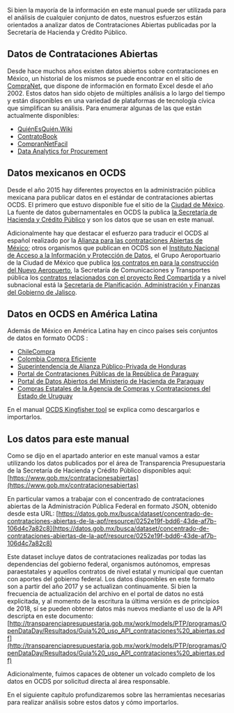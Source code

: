 Si bien la mayoría de la información en este manual puede ser utilizada para el análisis de cualquier conjunto de datos, nuestros esfuerzos  están orientados a analizar datos de Contrataciones Abiertas publicadas por la Secretaría de Hacienda y Crédito Público.

## Datos de Contrataciones Abiertas
Desde hace muchos años existen datos abiertos sobre contrataciones en México, un historial de los mismos se puede encontrar en el sitio de [CompraNet](http://compranet.funcionpublica.gob.mx/), que dispone de información en formato Excel desde el año 2002. Estos datos han sido objeto de múltiples análisis a lo largo del tiempo y están disponibles en una variedad de plataformas de tecnología cívica que simplifican su análisis. Para enumerar algunas de las que están actualmente disponibles:
* [QuiénEsQuién.Wiki](https://www.quienesquien.wiki)
* [ContratoBook](http://contratobook.org/#/contratos)
* [CompranNetFacil](http://compranetfacil.com/)
* [Data Analytics for Procurement](http://mexico.procurement-analytics.org/#/analysis/summary)

## Datos mexicanos en OCDS
Desde el año 2015 hay diferentes proyectos en la administración pública mexicana para publicar datos en el estándar de contrataciones abiertas OCDS. El primero que estuvo disponible fue el sitio de la [Ciudad de México](http://www.contratosabiertos.cdmx.gob.mx/contratos). La fuente de datos gubernamentales en OCDS la publica [la Secretaría de Hacienda y Crédito Público](https://www.gob.mx/contratacionesabiertas/home) y son los datos que se usan en este manual. 

Adicionalmente hay que destacar el esfuerzo para traducir el OCDS al español realizado por la [Alianza para las contrataciones Abiertas de México](https://www.contratacionesabiertas.mx/); otros organismos que publican en OCDS son el [Instituto Nacional de Acceso a la Información y Protección de Datos](http://contratacionesabiertas.inai.org.mx), el Grupo Aeroportuario de la Ciudad de México que publica [los contratos en para la construcción del Nuevo Aeropuerto](https://datos.gob.mx/nuevoaeropuerto/), la Secretaría de Comunicaciones y Transportes pública los [contratos relacionados con el proyecto Red Compartida](https://datos.gob.mx/redcompartida/) y a nivel subnacional está la [Secretaría de Planificación, Administración y Finanzas del Gobierno de Jalisco](https://contratacionesabiertas.jalisco.gob.mx/contratosabiertos/). 

## Datos en OCDS en América Latina

Además de México en América Latina hay en cinco países seis conjuntos de datos en formato OCDS :
* [ChileCompra](http://www.chilecompra.cl/)
* [Colombia Compra Eficiente](https://www.colombiacompra.gov.co/transparencia/gestion-documental/datos-abiertos)
* [Superintendencia de Alianza Público-Privada de Honduras](http://app.sisocs.org/index.php?r=Ciudadano/index)
* [Portal de Contrataciones Públicas de la República de Paraguay](https://www.contrataciones.gov.py/datos/api/v2/#!/ocds) 
* [Portal de Datos Abiertos del Ministerio de Hacienda de Paraguay](https://datos.hacienda.gov.py/)
* [Compras Estatales de la Agencia de Compras y Contrataciones del Estado de Uruguay](https://www.comprasestatales.gub.uy/inicio/datos-abiertos/)

En el manual [OCDS Kingfisher tool](https://ocdskingfisher.readthedocs.io/en/master/index.html) se explica como descargarlos e importarlos. 

## Los datos para este manual
Como se dijo en el apartado anterior en este manual vamos a estar utilizando los datos publicados por el área de Transparencia Presupuestaria de la Secretaría de Hacienda y Crédito Público disponibles aquí: [https://www.gob.mx/contratacionesabiertas](https://www.gob.mx/contratacionesabiertas)

En particular vamos a trabajar con el concentrado de contrataciones abiertas de la Administración Pública Federal en formato JSON, obtenido desde esta URL: [https://datos.gob.mx/busca/dataset/concentrado-de-contrataciones-abiertas-de-la-apf/resource/0252e19f-bdd6-43de-af7b-106d4c7a82c8](https://datos.gob.mx/busca/dataset/concentrado-de-contrataciones-abiertas-de-la-apf/resource/0252e19f-bdd6-43de-af7b-106d4c7a82c8)

Este dataset incluye datos de contrataciones realizadas por todas las dependencias del gobierno federal, organismos autónomos, empresas paraestatales y aquellos contratos de nivel estatal y municipal que cuentan con aportes del gobierno federal. Los datos disponibles en este formato son a partir del año 2017 y se actualizan continuamente. Si bien la frecuencia de actualización del archivo en el portal de datos no está explicitada, y al momento de la escritura la última versión es de principios de 2018, sí se pueden obtener datos más nuevos mediante el uso de la API descripta en este documento: [http://transparenciapresupuestaria.gob.mx/work/models/PTP/programas/OpenDataDay/Resultados/Guia%20_uso_API_contrataciones%20_abiertas.pdf](http://transparenciapresupuestaria.gob.mx/work/models/PTP/programas/OpenDataDay/Resultados/Guia%20_uso_API_contrataciones%20_abiertas.pdf)

Adicionalmente, fuimos capaces de obtener un volcado completo de los datos en OCDS por solicitud directa al área responsable.

En el siguiente capítulo profundizaremos sobre las herramientas necesarias para realizar análisis sobre estos datos y cómo importarlos.
